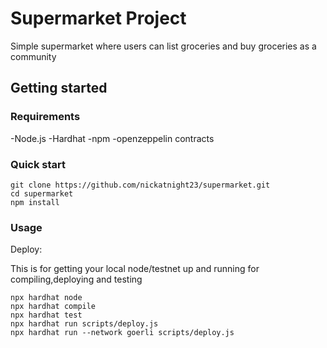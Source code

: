 # Supermarket Project

Simple supermarket where users can list groceries and buy groceries as a community

## Getting started

### Requirements

-Node.js
-Hardhat
-npm
-openzeppelin contracts

### Quick start

```
git clone https://github.com/nickatnight23/supermarket.git
cd supermarket
npm install
```

### Usage

Deploy:

This is for getting your local node/testnet up and running for compiling,deploying and testing

```
npx hardhat node
npx hardhat compile
npx hardhat test
npx hardhat run scripts/deploy.js
npx hardhat run --network goerli scripts/deploy.js

```


